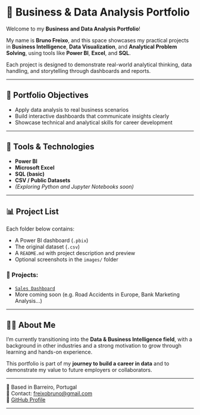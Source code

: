 # 📁 Business & Data Analysis Portfolio

Welcome to my **Business and Data Analysis Portfolio**!

My name is **Bruno Freixo**, and this space showcases my practical projects in **Business Intelligence**, **Data Visualization**, and **Analytical Problem Solving**, using tools like **Power BI**, **Excel**, and **SQL**.

Each project is designed to demonstrate real-world analytical thinking, data handling, and storytelling through dashboards and reports.

---

## 🎯 Portfolio Objectives

- Apply data analysis to real business scenarios  
- Build interactive dashboards that communicate insights clearly  
- Showcase technical and analytical skills for career development  

---

## 🧰 Tools & Technologies

- **Power BI**
- **Microsoft Excel**
- **SQL (basic)**
- **CSV / Public Datasets**
- *(Exploring Python and Jupyter Notebooks soon)*

---

## 📊 Project List

Each folder below contains:
- A Power BI dashboard (`.pbix`)
- The original dataset (`.csv`)
- A `README.md` with project description and preview
- Optional screenshots in the `images/` folder

### 🔹 Projects:

- [`Sales Dashboard`]([./Business%20portfolio/Sales%20Dashboard](https://github.com/Freixo88/Data-Business-Analysis-Portfolio/tree/main/Sales%20Dashboard))
- More coming soon (e.g. Road Accidents in Europe, Bank Marketing Analysis...)

---

## 👨‍💻 About Me

I’m currently transitioning into the **Data & Business Intelligence field**, with a background in other industries and a strong motivation to grow through learning and hands-on experience.

This portfolio is part of my **journey to build a career in data** and to demonstrate my value to future employers or collaborators.

---

📍 Based in Barreiro, Portugal  
📧 Contact: freixobruno@gmail.com  
🔗 [GitHub Profile](https://github.com/Freixo88)

---
